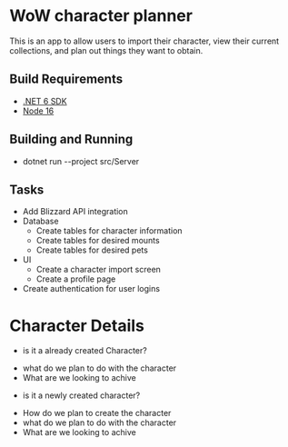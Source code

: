 # WoW character planner

This is an app to allow users to import their character, view their current collections, and plan out things they want to obtain.

## Build Requirements

- [.NET 6 SDK](https://dotnet.microsoft.com/en-us/download/dotnet/6.0)
- [Node 16](https://nodejs.org/en/download/)

## Building and Running

- dotnet run --project src/Server

## Tasks

- Add Blizzard API integration
- Database
  - Create tables for character information
  - Create tables for desired mounts
  - Create tables for desired pets
- UI
  - Create a character import screen
  - Create a profile page
- Create authentication for user logins

# Character Details
- is it a already created Character?
* what do we plan to do with the character
* What are we looking to achive

- is it a newly created character?
* How do we plan to create the character
* what do we plan to do with the character
* What are we looking to achive
